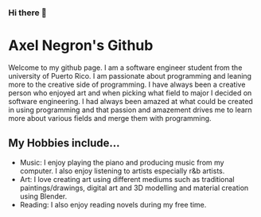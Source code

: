 ### Hi there 👋

# Axel Negron's Github
Welcome to my github page. I am a software engineer student from the university of Puerto Rico. I am passionate about programming and leaning more to the creative side of programming. I have always been a creative person who enjoyed art and when picking what field to major I decided on software engineering. I had always been amazed at what could be created in using programming and that passion and amazement drives me to learn more about various fields and merge them with programming.

## My Hobbies include...
- Music: I enjoy playing the piano and producing music from my computer. I also enjoy listening to artists especially r&b artists.
- Art: I love creating art using different mediums such as traditional paintings/drawings, digital art and 3D modelling and material creation using Blender.
- Reading: I also enjoy reading novels during my free time.


